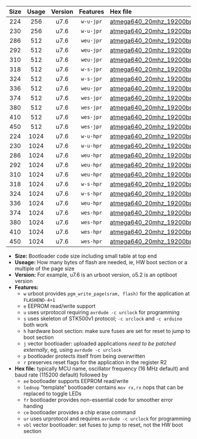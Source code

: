 |Size|Usage|Version|Features|Hex file|
|:-:|:-:|:-:|:-:|:--|
|224|256|u7.6|`w-u-jpr`|[atmega640_20mhz_19200bps_ur_vbl.hex](https://raw.githubusercontent.com/stefanrueger/urboot/main//atmega640_20mhz_19200bps_ur_vbl.hex)|
|230|256|u7.6|`w-u-jpr`|[atmega640_20mhz_19200bps_lednop_ur_vbl.hex](https://raw.githubusercontent.com/stefanrueger/urboot/main//atmega640_20mhz_19200bps_lednop_ur_vbl.hex)|
|286|512|u7.6|`weu-jpr`|[atmega640_20mhz_19200bps_ee_ur_vbl.hex](https://raw.githubusercontent.com/stefanrueger/urboot/main//atmega640_20mhz_19200bps_ee_ur_vbl.hex)|
|292|512|u7.6|`weu-jpr`|[atmega640_20mhz_19200bps_ee_lednop_ur_vbl.hex](https://raw.githubusercontent.com/stefanrueger/urboot/main//atmega640_20mhz_19200bps_ee_lednop_ur_vbl.hex)|
|310|512|u7.6|`weu-jpr`|[atmega640_20mhz_19200bps_ee_lednop_fr_ur_vbl.hex](https://raw.githubusercontent.com/stefanrueger/urboot/main//atmega640_20mhz_19200bps_ee_lednop_fr_ur_vbl.hex)|
|318|512|u7.6|`w-s-jpr`|[atmega640_20mhz_19200bps_vbl.hex](https://raw.githubusercontent.com/stefanrueger/urboot/main//atmega640_20mhz_19200bps_vbl.hex)|
|324|512|u7.6|`w-s-jpr`|[atmega640_20mhz_19200bps_lednop_vbl.hex](https://raw.githubusercontent.com/stefanrueger/urboot/main//atmega640_20mhz_19200bps_lednop_vbl.hex)|
|336|512|u7.6|`weu-jpr`|[atmega640_20mhz_19200bps_ee_lednop_fr_ce_ur_vbl.hex](https://raw.githubusercontent.com/stefanrueger/urboot/main//atmega640_20mhz_19200bps_ee_lednop_fr_ce_ur_vbl.hex)|
|374|512|u7.6|`wes-jpr`|[atmega640_20mhz_19200bps_ee_vbl.hex](https://raw.githubusercontent.com/stefanrueger/urboot/main//atmega640_20mhz_19200bps_ee_vbl.hex)|
|380|512|u7.6|`wes-jpr`|[atmega640_20mhz_19200bps_ee_lednop_vbl.hex](https://raw.githubusercontent.com/stefanrueger/urboot/main//atmega640_20mhz_19200bps_ee_lednop_vbl.hex)|
|410|512|u7.6|`wes-jpr`|[atmega640_20mhz_19200bps_ee_lednop_fr_vbl.hex](https://raw.githubusercontent.com/stefanrueger/urboot/main//atmega640_20mhz_19200bps_ee_lednop_fr_vbl.hex)|
|450|512|u7.6|`wes-jpr`|[atmega640_20mhz_19200bps_ee_lednop_fr_ce_vbl.hex](https://raw.githubusercontent.com/stefanrueger/urboot/main//atmega640_20mhz_19200bps_ee_lednop_fr_ce_vbl.hex)|
|224|1024|u7.6|`w-u-hpr`|[atmega640_20mhz_19200bps_ur.hex](https://raw.githubusercontent.com/stefanrueger/urboot/main//atmega640_20mhz_19200bps_ur.hex)|
|230|1024|u7.6|`w-u-hpr`|[atmega640_20mhz_19200bps_lednop_ur.hex](https://raw.githubusercontent.com/stefanrueger/urboot/main//atmega640_20mhz_19200bps_lednop_ur.hex)|
|286|1024|u7.6|`weu-hpr`|[atmega640_20mhz_19200bps_ee_ur.hex](https://raw.githubusercontent.com/stefanrueger/urboot/main//atmega640_20mhz_19200bps_ee_ur.hex)|
|292|1024|u7.6|`weu-hpr`|[atmega640_20mhz_19200bps_ee_lednop_ur.hex](https://raw.githubusercontent.com/stefanrueger/urboot/main//atmega640_20mhz_19200bps_ee_lednop_ur.hex)|
|310|1024|u7.6|`weu-hpr`|[atmega640_20mhz_19200bps_ee_lednop_fr_ur.hex](https://raw.githubusercontent.com/stefanrueger/urboot/main//atmega640_20mhz_19200bps_ee_lednop_fr_ur.hex)|
|318|1024|u7.6|`w-s-hpr`|[atmega640_20mhz_19200bps.hex](https://raw.githubusercontent.com/stefanrueger/urboot/main//atmega640_20mhz_19200bps.hex)|
|324|1024|u7.6|`w-s-hpr`|[atmega640_20mhz_19200bps_lednop.hex](https://raw.githubusercontent.com/stefanrueger/urboot/main//atmega640_20mhz_19200bps_lednop.hex)|
|336|1024|u7.6|`weu-hpr`|[atmega640_20mhz_19200bps_ee_lednop_fr_ce_ur.hex](https://raw.githubusercontent.com/stefanrueger/urboot/main//atmega640_20mhz_19200bps_ee_lednop_fr_ce_ur.hex)|
|374|1024|u7.6|`wes-hpr`|[atmega640_20mhz_19200bps_ee.hex](https://raw.githubusercontent.com/stefanrueger/urboot/main//atmega640_20mhz_19200bps_ee.hex)|
|380|1024|u7.6|`wes-hpr`|[atmega640_20mhz_19200bps_ee_lednop.hex](https://raw.githubusercontent.com/stefanrueger/urboot/main//atmega640_20mhz_19200bps_ee_lednop.hex)|
|410|1024|u7.6|`wes-hpr`|[atmega640_20mhz_19200bps_ee_lednop_fr.hex](https://raw.githubusercontent.com/stefanrueger/urboot/main//atmega640_20mhz_19200bps_ee_lednop_fr.hex)|
|450|1024|u7.6|`wes-hpr`|[atmega640_20mhz_19200bps_ee_lednop_fr_ce.hex](https://raw.githubusercontent.com/stefanrueger/urboot/main//atmega640_20mhz_19200bps_ee_lednop_fr_ce.hex)|

- **Size:** Bootloader code size including small table at top end
- **Useage:** How many bytes of flash are needed, ie, HW boot section or a multiple of the page size
- **Version:** For example, u7.6 is an urboot version, o5.2 is an optiboot version
- **Features:**
  + `w` urboot provides `pgm_write_page(sram, flash)` for the application at `FLASHEND-4+1`
  + `e` EEPROM read/write support
  + `u` uses urprotocol requiring `avrdude -c urclock` for programming
  + `s` uses skeleton of STK500v1 protocol; `-c urclock` and `-c arduino` both work
  + `h` hardware boot section: make sure fuses are set for reset to jump to boot section
  + `j` vector bootloader: uploaded applications *need to be patched externally*, eg, using `avrdude -c urclock`
  + `p` bootloader protects itself from being overwritten
  + `r` preserves reset flags for the application in the register R2
- **Hex file:** typically MCU name, oscillator frequency (16 MHz default) and baud rate (115200 default) followed by
  + `ee` bootloader supports EEPROM read/write
  + `lednop` "template" bootloader contains `mov rx,rx` nops that can be replaced to toggle LEDs
  + `fr` bootloader provides non-essential code for smoother error handing
  + `ce` bootloader provides a chip erase command
  + `ur` uses urprotocol and requires `avrdude -c urclock` for programming
  + `vbl` vector bootloader: set fuses to jump to reset, not the HW boot section
